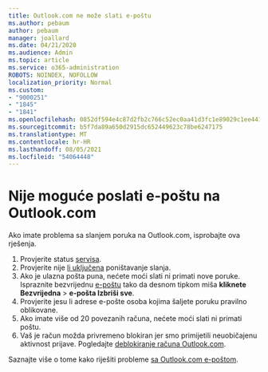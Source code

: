 ```yaml
---
title: Outlook.com ne može slati e-poštu
ms.author: pebaum
author: pebaum
manager: joallard
ms.date: 04/21/2020
ms.audience: Admin
ms.topic: article
ms.service: o365-administration
ROBOTS: NOINDEX, NOFOLLOW
localization_priority: Normal
ms.custom:
- "9000251"
- "1845"
- "1841"
ms.openlocfilehash: 0852df594e4c87d2fb2c766c52ec0aa41d3fc1e89029c1ee4417cfffebbe7352
ms.sourcegitcommit: b5f7da89a650d2915dc652449623c78be6247175
ms.translationtype: MT
ms.contentlocale: hr-HR
ms.lasthandoff: 08/05/2021
ms.locfileid: "54064448"
---
```

# <a name="unable-to-send-email-in-outlookcom"></a>Nije moguće poslati e-poštu na Outlook.com

Ako imate problema sa slanjem poruka na Outlook.com, isprobajte ova rješenja.

1. Provjerite status [servisa](https://go.microsoft.com/fwlink/p/?linkid=837482). 
2. Provjerite nije [li uključena](https://outlook.live.com/mail/options/mail/messageContent/undoSend) poništavanje slanja.
3. Ako je ulazna pošta puna, nećete moći slati ni primati nove poruke. Ispraznite bezvrijednu [e-poštu](https://outlook.live.com/mail/junkemail) tako da desnom tipkom miša **kliknete Bezvrijedna**  >  **e-pošta Izbriši sve**.
4. Provjerite jesu li adrese e-pošte osoba kojima šaljete poruku pravilno oblikovane.
5. Ako imate više od 20 povezanih računa, nećete moći slati ni primati poštu.
6. Vaš je račun možda privremeno blokiran jer smo primijetili neuobičajenu aktivnost prijave. Pogledajte [deblokiranje računa Outlook.com](https://support.office.com/article/f4ad2701-d166-4d8b-8a6a-9af2a1f8a4c4).

Saznajte više o tome kako riješiti probleme [sa Outlook.com e-poštom](https://support.office.com/article/d39e3341-8d79-4bf1-b3c7-ded602233642).